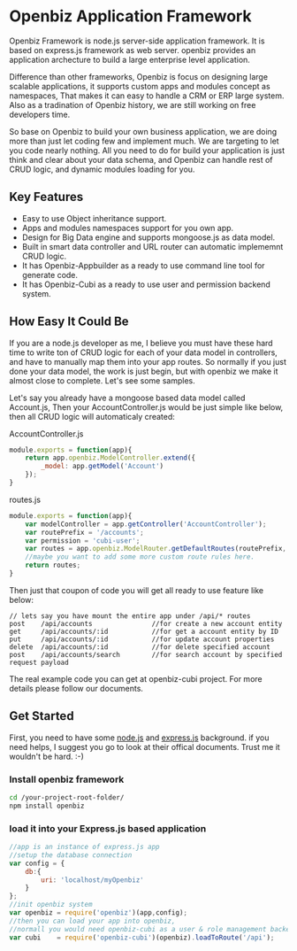 Openbiz Application Framework
=============================
Openbiz Framework is node.js server-side application framework.
It is based on express.js framework as web server. openbiz provides an application archecture to build a large enterprise level application.

Difference than other frameworks, Openbiz is focus on designing large scalable applications, it supports custom apps and modules concept as namespaces,
That makes it can easy to handle a CRM or ERP large system. Also as a tradination of Openbiz history, we are still working on free developers time.

So base on Openbiz to build your own business application, we are doing more than just let coding few and implement much. We are targeting to let you code nearly nothing.
All you need to do for build your application is just think and clear about your data schema, and Openbiz can handle rest of CRUD logic, and dynamic modules loading for you.


Key Features
---------------------------
* Easy to use Object inheritance support.
* Apps and modules namespaces support for you own app.
* Design for Big Data engine and supports mongoose.js as data model.
* Built in smart data controller and URL router can automatic implememnt CRUD logic.
* It has Openbiz-Appbuilder as a ready to use command line tool for generate code.
* It has Openbiz-Cubi as a ready to use user and permission backend system.

How Easy It Could Be
----------------------------
If you are a node.js developer as me, I believe you must have these hard time to write ton of CRUD logic for each of your data model in controllers,
and have to manually map them into your app routes. So normally if you just done your data model, the work is just begin, but with openbiz we make it almost close to complete.
Let's see some samples.

Let's say you already have a mongoose based data model called Account.js, Then your AccountController.js would be just simple like below, then all CRUD logic will automaticaly created:

AccountController.js
```javascript
module.exports = function(app){
    return app.openbiz.ModelController.extend({
        _model: app.getModel('Account')
    });
}
```
routes.js
```javascript
module.exports = function(app){
    var modelController = app.getController('AccountController');
    var routePrefix = '/accounts';
    var permission = 'cubi-user';
    var routes = app.openbiz.ModelRouter.getDefaultRoutes(routePrefix, modelController, permission);
    //maybe you want to add some more custom route rules here.
    return routes;
}
```

Then just that coupon of code you will get all ready to use feature like below:
```
// lets say you have mount the entire app under /api/* routes
post    /api/accounts               //for create a new account entity
get     /api/accounts/:id           //for get a account entity by ID
put     /api/accounts/:id           //for update account properties
delete  /api/accounts/:id           //for delete specified account
post    /api/accounts/search        //for search account by specified request payload
```

The real example code you can get at openbiz-cubi project. For more details please follow our documents.


Get Started
----------------------
First, you need to have some [node.js](http://www.nodejs.org) and [express.js](http://www.expressjs.com) background.
if you need helps, I suggest you go to look at their offical documents. Trust me it wouldn't be hard.  :-)

### Install openbiz framework
```sh
cd /your-project-root-folder/
npm install openbiz
```

### load it into your Express.js based application
```javascript
//app is an instance of express.js app
//setup the database connection
var config = {
    db:{
        uri: 'localhost/myOpenbiz'
    }
};
//init openbiz system
var openbiz = require('openbiz')(app,config);
//then you can load your app into openbiz,
//normall you would need openbiz-cubi as a user & role management backend.
var cubi    = require('openbiz-cubi')(openbiz).loadToRoute('/api');
```

